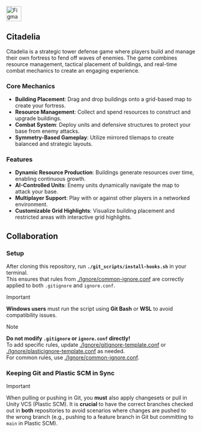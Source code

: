 <a href="https://www.figma.com/board/PHm3roV1mkPZR1UrZZMZ5v/GMD?node-id=0-1&t=6pE2uI4GlM2q4ucD-1" target="_blank">
  <img src="https://upload.wikimedia.org/wikipedia/commons/3/33/Figma-logo.svg" alt="Figma" width="40" />
</a>

## Citadelia

Citadelia is a strategic tower defense game where players build and manage their own fortress to fend off waves of enemies. The game combines resource management, tactical placement of buildings, and real-time combat mechanics to create an engaging experience.

### Core Mechanics
- **Building Placement**: Drag and drop buildings onto a grid-based map to create your fortress.
- **Resource Management**: Collect and spend resources to construct and upgrade buildings.
- **Combat System**: Deploy units and defensive structures to protect your base from enemy attacks.
- **Symmetry-Based Gameplay**: Utilize mirrored tilemaps to create balanced and strategic layouts.

### Features
- **Dynamic Resource Production**: Buildings generate resources over time, enabling continuous growth.
- **AI-Controlled Units**: Enemy units dynamically navigate the map to attack your base.
- **Multiplayer Support**: Play with or against other players in a networked environment.
- **Customizable Grid Highlights**: Visualize building placement and restricted areas with interactive grid highlights.

## Collaboration

### Setup

After cloning this repository, run **`./git_scripts/install-hooks.sh`** in your terminal.  
This ensures that rules from [./Ignore/common-ignore.conf](./Ignore/common-ignore.conf) are correctly applied to both `.gitignore` and `ignore.conf`.

> [!IMPORTANT]  
> **Windows users** must run the script using **Git Bash** or **WSL** to avoid compatibility issues.

> [!NOTE]  
> **Do not modify `.gitignore` or `ignore.conf` directly!**  
> To add specific rules, update [./Ignore/gitignore-template.conf](./Ignore/gitignore-template.conf) or [./Ignore/plasticignore-template.conf](./Ignore/plasticignore-template.conf) as needed.  
> For common rules, use [./Ignore/common-ignore.conf](./Ignore/common-ignore.conf).

### Keeping Git and Plastic SCM in Sync

> [!IMPORTANT]
> When pulling or pushing in Git, you **must** also apply changesets or pull in Unity VCS (Plastic SCM). It is **crucial** to have the correct branches checked out in **both** repositories to avoid scenarios where changes are pushed to the wrong branch (e.g., pushing to a feature branch in Git but committing to `main` in Plastic SCM).

